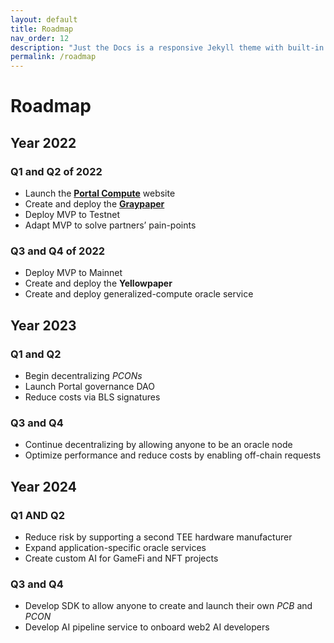 ```yaml
---
layout: default
title: Roadmap
nav_order: 12
description: "Just the Docs is a responsive Jekyll theme with built-in search that is easily customizable and hosted on GitHub Pages."
permalink: /roadmap
---
```

# Roadmap
## Year 2022 

### Q1 and Q2 of 2022
- Launch the **[Portal Compute](https://www.portalcompute.com/)** website 
- Create and deploy the **[Graypaper](https://graypaper.portalcompute.com/)**
- Deploy MVP to Testnet
- Adapt MVP to solve partners’ pain-points

### Q3 and Q4 of 2022
- Deploy MVP to Mainnet 
- Create and deploy the **Yellowpaper**
- Create and deploy generalized-compute oracle service

## Year 2023

### Q1 and Q2
- Begin decentralizing *PCONs*
- Launch Portal governance DAO
- Reduce costs via BLS signatures

### Q3 and Q4
- Continue decentralizing by allowing anyone to be an oracle node
- Optimize performance and reduce costs by enabling off-chain requests

## Year 2024

### Q1 AND Q2
- Reduce risk by supporting a second TEE hardware manufacturer
- Expand application-specific oracle services
- Create custom AI for GameFi and NFT projects

### Q3 and Q4
- Develop SDK to allow anyone to create and launch their own *PCB* and *PCON*
- Develop AI pipeline service to onboard web2 AI developers







